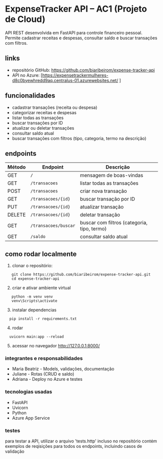 # ExpenseTracker API – AC1 (Projeto de Cloud)

API REST desenvolvida em FastAPI para controle financeiro pessoal.  
Permite cadastrar receitas e despesas, consultar saldo e buscar transações com filtros.

## links 
- repositório GitHub: https://github.com/biaribeirom/expense-tracker-api
- API no Azure: [https://expensetrackermulheres-d8c0byewhredd9aq.centralus-01.azurewebsites.net/ ]

## funcionalidades
- cadastrar transações (receita ou despesa)
- categorizar receitas e despesas
- listar todas as transações
- buscar transações por ID
- atualizar ou deletar transações
- consultar saldo atual
- buscar transações com filtros (tipo, categoria, termo na descrição)

## endpoints

| Método | Endpoint | Descrição |
|--------|----------|-----------|
| GET | `/` | mensagem de boas-vindas |
| GET | `/transacoes` | listar todas as transações |
| POST | `/transacoes` | criar nova transação |
| GET | `/transacoes/{id}` | buscar transação por ID |
| PUT | `/transacoes/{id}` | atualizar transação |
| DELETE | `/transacoes/{id}` | deletar transação |
| GET | `/transacoes/buscar` | buscar com filtros (categoria, tipo, termo) |
| GET | `/saldo` | consultar saldo atual |

## como rodar localmente

1. clonar o repositório:
```
   git clone https://github.com/biaribeirom/expense-tracker-api.git
   cd expense-tracker-api
```

2. criar e ativar ambiente virtual 
```
   python -m venv venv
   venv\Scripts\activate
```
3. instalar dependencias
```
  pip install -r requirements.txt
```
4. rodar 
```
  uvicorn main:app --reload
```
5. acessar no navegador 
    http://127.0.0.1:8000/


### integrantes e responsabilidades 
- Maria Beatriz - Models, validações, documentação
- Juliane - Rotas (CRUD e saldo)
- Adriana - Deploy no Azure e testes

### tecnologias usadas
- FastAPI 
- Uvicorn
- Python 
- Azure App Service

### testes
para testar a API, utilizar o arquivo 'tests.http' incluso no repositório 
contém exemplos de reqisições para todos os endpoints, incluindo casos de validação 


